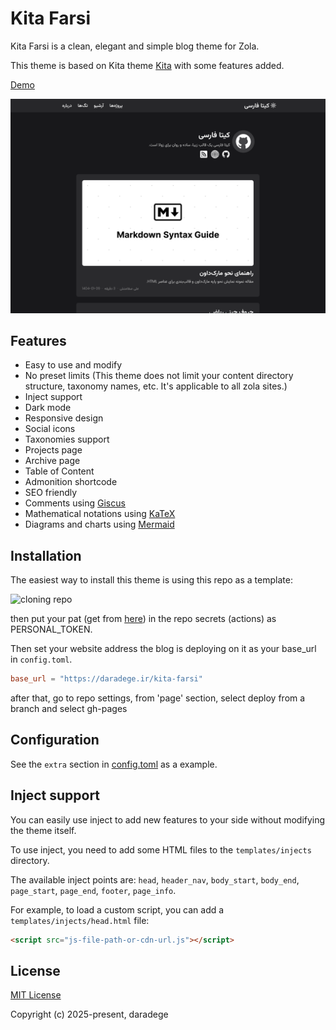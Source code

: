 # Kita Farsi

Kita Farsi is a clean, elegant and simple blog theme for Zola.

This theme is based on Kita theme [Kita](https://github.com/st1020/kita) with some features added.

[Demo](https://daradege.ir/kitafarsi)

![Screenshot](https://raw.githubusercontent.com/daradege/kita-farsi/main/screenshot.png)

## Features

- Easy to use and modify
- No preset limits (This theme does not limit your content directory structure, taxonomy names, etc. It's applicable to all zola sites.)
- Inject support
- Dark mode
- Responsive design
- Social icons
- Taxonomies support
- Projects page
- Archive page
- Table of Content
- Admonition shortcode
- SEO friendly
- Comments using [Giscus](https://giscus.app/)
- Mathematical notations using [KaTeX](https://katex.org/)
- Diagrams and charts using [Mermaid](https://mermaid.js.org/)

## Installation

The easiest way to install this theme is using this repo as a template:

![cloning repo](https://docs.github.com/assets/cb-76823/mw-1440/images/help/repository/use-this-template-button.webp)

then put your pat (get from [here](https://github.com/settings/tokens)) in the repo secrets (actions) as PERSONAL_TOKEN.

Then set your website address the blog is deploying on it as your base_url in `config.toml`.

```toml
base_url = "https://daradege.ir/kita-farsi"
```

after that, go to repo settings, from 'page' section, select deploy from a branch
and select gh-pages

## Configuration

See the `extra` section in [config.toml](https://github.com/daradege/kita-farsi/blob/main/config.toml) as a example.

## Inject support

You can easily use inject to add new features to your side without modifying the theme itself.

To use inject, you need to add some HTML files to the `templates/injects` directory.

The available inject points are: `head`, `header_nav`, `body_start`, `body_end`, `page_start`, `page_end`, `footer`, `page_info`.

For example, to load a custom script, you can add a `templates/injects/head.html` file:

```html
<script src="js-file-path-or-cdn-url.js"></script>
```

## License

[MIT License](https://github.com/daradege/kita-farsi/blob/main/LICENSE)

Copyright (c) 2025-present, daradege
